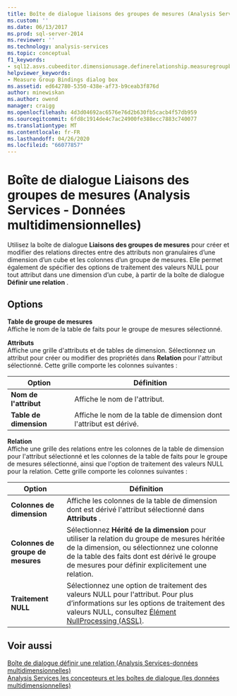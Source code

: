 ```yaml
---
title: Boîte de dialogue liaisons des groupes de mesures (Analysis Services-données multidimensionnelles) | Microsoft Docs
ms.custom: ''
ms.date: 06/13/2017
ms.prod: sql-server-2014
ms.reviewer: ''
ms.technology: analysis-services
ms.topic: conceptual
f1_keywords:
- sql12.asvs.cubeeditor.dimensionusage.definerelationship.measuregroupbindings.f1
helpviewer_keywords:
- Measure Group Bindings dialog box
ms.assetid: ed642780-5350-438e-af73-b9ceab3f876d
author: minewiskan
ms.author: owend
manager: craigg
ms.openlocfilehash: 4d3d04692ac6576e76d2b630fb5cacb4f57db959
ms.sourcegitcommit: 6fd8c1914de4c7ac24900fe388ecc7883c740077
ms.translationtype: MT
ms.contentlocale: fr-FR
ms.lasthandoff: 04/26/2020
ms.locfileid: "66077857"
---
```

# <a name="measure-group-bindings-dialog-box-analysis-services---multidimensional-data"></a>Boîte de dialogue Liaisons des groupes de mesures (Analysis Services - Données multidimensionnelles)
  Utilisez la boîte de dialogue **Liaisons des groupes de mesures** pour créer et modifier des relations directes entre des attributs non granulaires d’une dimension d’un cube et les colonnes d’un groupe de mesures. Elle permet également de spécifier des options de traitement des valeurs NULL pour tout attribut dans une dimension d’un cube, à partir de la boîte de dialogue **Définir une relation** .  
  
## <a name="options"></a>Options  
 **Table de groupe de mesures**  
 Affiche le nom de la table de faits pour le groupe de mesures sélectionné.  
  
 **Attributs**  
 Affiche une grille d'attributs et de tables de dimension. Sélectionnez un attribut pour créer ou modifier des propriétés dans **Relation** pour l'attribut sélectionné. Cette grille comporte les colonnes suivantes :  
  
|Option|Définition|  
|------------|----------------|  
|**Nom de l'attribut**|Affiche le nom de l'attribut.|  
|**Table de dimension**|Affiche le nom de la table de dimension dont l'attribut est dérivé.|  
  
 **Relation**  
 Affiche une grille des relations entre les colonnes de la table de dimension pour l'attribut sélectionné et les colonnes de la table de faits pour le groupe de mesures sélectionné, ainsi que l'option de traitement des valeurs NULL pour la relation. Cette grille comporte les colonnes suivantes :  
  
|Option|Définition|  
|------------|----------------|  
|**Colonnes de dimension**|Affiche les colonnes de la table de dimension dont est dérivé l'attribut sélectionné dans **Attributs** .|  
|**Colonnes de groupe de mesures**|Sélectionnez **Hérité de la dimension** pour utiliser la relation du groupe de mesures héritée de la dimension, ou sélectionnez une colonne de la table des faits dont est dérivé le groupe de mesures pour définir explicitement une relation.|  
|**Traitement NULL**|Sélectionnez une option de traitement des valeurs NULL pour l'attribut. Pour plus d’informations sur les options de traitement des valeurs NULL, consultez [Élément NullProcessing &#40;ASSL&#41;](https://docs.microsoft.com/bi-reference/assl/properties/nullprocessing-element-assl).|  
  
## <a name="see-also"></a>Voir aussi  
 [Boîte de dialogue définir une relation &#40;Analysis Services-données multidimensionnelles&#41;](define-relationship-dialog-box-analysis-services-multidimensional-data.md)   
 [Analysis Services les concepteurs et les boîtes de dialogue &#40;les données multidimensionnelles&#41;](analysis-services-designers-and-dialog-boxes-multidimensional-data.md)  
  
  

